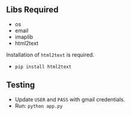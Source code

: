 ## Libs Required
* os
* email
* imaplib
* html2text

Installation of `html2text` is required.
* `pip install html2text`

## Testing
* Update `USER` and `PASS` with gmail credentials.
* Run: `python app.py`